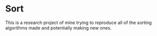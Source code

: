 # Sort
 This is a research project of mine trying to reproduce all of the sorting algorithms made and potentially making new ones.
